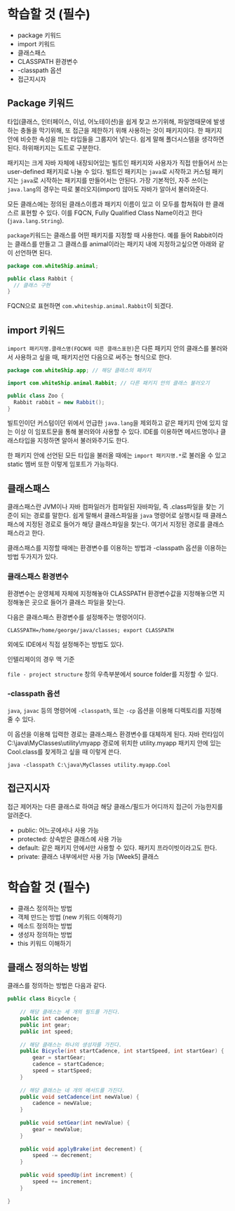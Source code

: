 # 학습할 것 (필수)

- package 키워드
- import 키워드
- 클래스패스
- CLASSPATH 환경변수
- -classpath 옵션
- 접근지시자

## Package 키워드

타입(클래스, 인터페이스, 이넘, 어노테이션)을 쉽게 찾고 쓰기위해, 파일명때문에 발생하는 충돌을 막기위해, 또 접근을 제한하기 위해 사용하는 것이 패키지이다. 한 패키지 안에 비슷한 속성을 띄는 타입들을 그룹지어 넣는다. 쉽게 말해 폴더시스템을 생각하면 된다. 하위패키지는 도트로 구분한다.

패키지는 크게 자바 자체에 내장되어있는 빌트인 패키지와 사용자가 직접 만들어서 쓰는 user-defined 패키지로 나눌 수 있다. 빌트인 패키지는 `java`로 시작하고 커스텀 패키지는 `java`로 시작하는 패키지를 만들어서는 안된다. 가장 기본적인, 자주 쓰이는 `java.lang`의 경우는 따로 불러오지(import) 않아도 자바가 알아서 불러와준다. 

모든 클래스에는 정의된 클래스이름과 패키지 이름이 있고 이 모두를 합쳐줘야 한 클래스르 표현할 수 있다. 이를 FQCN, Fully Qualified Class Name이라고 한다(`java.lang.String`).

`package`키워드는 클래스를 어떤 패키지를 지정할 때 사용한다. 예를 들어 Rabbit이라는 클래스를 만들고 그 클래스를 animal이라는 패키지 내에 지정하고싶으면 아래와 같이 선언하면 된다.

```java
package com.whiteShip.animal;

public class Rabbit {
  // 클래스 구현
}
```

FQCN으로 표현하면 `com.whiteship.animal.Rabbit`이 되겠다.

## import 키워드

`import 패키지명.클래스명(FQCN에 따른 클래스표현)`은 다른 패키지 안의 클래스를 불러와서 사용하고 싶을 때, 패키지선언 다음으로 써주는 형식으로 한다. 

```java 
package com.whiteShip.app; // 해당 클래스의 패키지

import com.whiteShip.animal.Rabbit; // 다른 패키지 안의 클래스 불러오기

public class Zoo {
  Rabbit rabbit = new Rabbit();
}
```

빌트인이던 커스텀이던 위에서 언급한 `java.lang`을 제외하고 같은 패키지 안에 있지 않는 이상 이 임포트문을 통해 불러와야 사용할 수 있다. IDE를 이용하면 메서드명이나 클래스타입을 지정하면 알아서 불러와주기도 한다. 

한 패키지 안에 선언된 모든 타입을 불러올 때에는 `import 패키지명.*`로 불러올 수 있고 static 멤버 또한 이렇게 임포트가 가능하다.

## 클래스패스

클래스패스란 JVM이나 자바 컴파일러가 컴파일된 자바파일, 즉 .class파일을 찾는 기준이 되는 경로를 말한다. 쉽게 말해서 클래스파일을 `java` 명령어로 실행시킬 때 클래스패스에 지정된 경로로 들어가 해당 클래스파일을 찾는다. 여기서 지정된 경로를 클래스패스라고 한다.

클래스패스를 지정할 때에는 환경변수를 이용하는 방법과 -classpath 옵션을 이용하는 방법 두가지가 있다.

### 클래스패스 환경변수

환경변수는 운영체제 자체에 지정해놓아 CLASSPATH 환경변수값을 지정해놓으면 지정해놓은 곳으로 들어가 클래스 파일을 찾는다.

다음은 클래스패스 환경변수를 설정해주는 명령어이다.

```
CLASSPATH=/home/george/java/classes; export CLASSPATH
```

외에도 IDE에서 직접 설정해주는 방법도 있다.

인텔리제이의 경우 맥 기준

`file - project structure` 창의 우측부분에서 source folder를 지정할 수 있다.

### -classpath 옵션

`java`, `javac` 등의 명령어에 `-classpath`, 또는 `-cp` 옵션을 이용해 디렉토리를 지정해 줄 수 있다.

이 옵션을 이용해 입력한 경로는 클래스패스 환경변수를 대체하게 된다. 자바 런타임이 C:\java\MyClasses\utility\myapp 경로에 위치한 utility.myapp 패키지 안에 있는 Cool.class를 찾게하고 싶을 때 이렇게 쓴다.

```
java -classpath C:\java\MyClasses utility.myapp.Cool
```

## 접근지시자

접근 제어자는 다른 클래스로 하여금 해당 클래스/필드가 어디까지 접근이 가능한지를 알려준다.

- public: 어느곳에서나 사용 가능
- protected: 상속받은 클래스에 사용 가능
- default: 같은 패키지 안에서만 사용할 수 있다.  패키지 프라이빗이라고도 한다.
- private: 클래스 내부에서만 사용 가능 [Week5] 클래스

# 학습할 것 (필수)

- 클래스 정의하는 방법
- 객체 만드는 방법 (new 키워드 이해하기)
- 메소드 정의하는 방법
- 생성자 정의하는 방법
- this 키워드 이해하기

## 클래스 정의하는 방법

클래스를 정의하는 방법은 다음과 같다.

```java
public class Bicycle {
        
    // 해당 클래스는 세 개의 필드를 가진다.
    public int cadence;
    public int gear;
    public int speed;
        
    // 해당 클래스는 하나의 생성자를 가진다.
    public Bicycle(int startCadence, int startSpeed, int startGear) {
        gear = startGear;
        cadence = startCadence;
        speed = startSpeed;
    }
        
    // 해당 클래스는 네 개의 메서드를 가진다. 
    public void setCadence(int newValue) {
        cadence = newValue;
    }
        
    public void setGear(int newValue) {
        gear = newValue;
    }
        
    public void applyBrake(int decrement) {
        speed -= decrement;
    }
        
    public void speedUp(int increment) {
        speed += increment;
    }
        
}
```

```java
